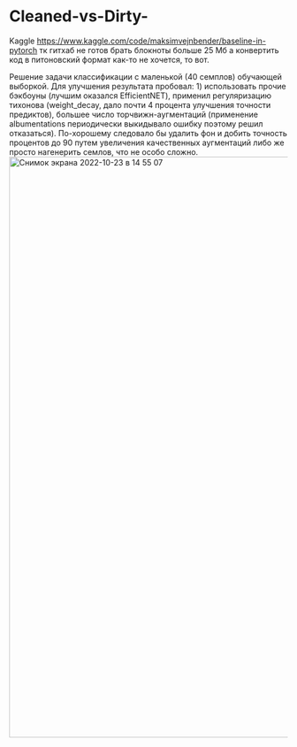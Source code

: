 # Cleaned-vs-Dirty-
Kaggle
https://www.kaggle.com/code/maksimvejnbender/baseline-in-pytorch тк гитхаб не готов брать блокноты больше 25 Мб а конвертить код в питоновский формат как-то не хочется, то вот.

Решение задачи классификации с маленькой (40 семплов) обучающей выборкой. Для улучшения результата пробовал: 1) использовать прочие бэкбоуны (лучшим оказался EfficientNET), применил регуляризацию тихонова (weight_decay, дало почти 4 процента улучшения точности предиктов), большее число торчвижн-аугментаций (применение albumentations периодически выкидывало ошибку поэтому решил отказаться). По-хорошему следовало бы удалить фон и добить точность процентов до 90 путем увеличения качественных аугментаций либо же просто нагенерить семлов, что не особо сложно.
<img width="1050" alt="Снимок экрана 2022-10-23 в 14 55 07" src="https://user-images.githubusercontent.com/90149954/197391720-4768c837-b42e-4ecd-90e4-4f8ffed42c0e.png">
